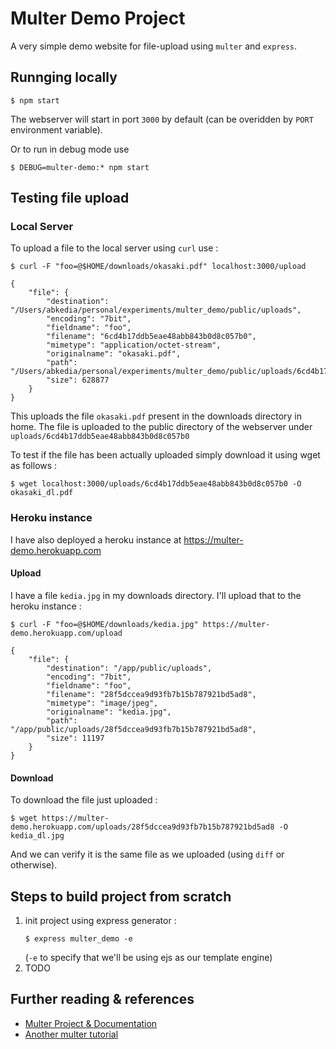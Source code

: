 # Multer Demo Project

A very simple demo website for file-upload using `multer` and `express`.

## Runnging locally

```
$ npm start
```
The webserver will start in port `3000` by default (can be overidden by `PORT` environment variable).

Or to run in debug mode use
```
$ DEBUG=multer-demo:* npm start
```

## Testing file upload

### Local Server
To upload a file to the local server using `curl` use :

```
$ curl -F "foo=@$HOME/downloads/okasaki.pdf" localhost:3000/upload

{
    "file": {
        "destination": "/Users/abkedia/personal/experiments/multer_demo/public/uploads",
        "encoding": "7bit",
        "fieldname": "foo",
        "filename": "6cd4b17ddb5eae48abb843b0d8c057b0",
        "mimetype": "application/octet-stream",
        "originalname": "okasaki.pdf",
        "path": "/Users/abkedia/personal/experiments/multer_demo/public/uploads/6cd4b17ddb5eae48abb843b0d8c057b0",
        "size": 628877
    }
}
```
This uploads the file `okasaki.pdf` present in the downloads directory in home. The file is uploaded to the public directory of the webserver under `uploads/6cd4b17ddb5eae48abb843b0d8c057b0`

To test if the file has been actually uploaded simply download it using wget as follows :

```
$ wget localhost:3000/uploads/6cd4b17ddb5eae48abb843b0d8c057b0 -O okasaki_dl.pdf
```

### Heroku instance
I have also deployed a heroku instance at https://multer-demo.herokuapp.com

#### Upload
I have a file `kedia.jpg` in my downloads directory. I'll upload that to the heroku instance :

```
$ curl -F "foo=@$HOME/downloads/kedia.jpg" https://multer-demo.herokuapp.com/upload

{
    "file": {
        "destination": "/app/public/uploads",
        "encoding": "7bit",
        "fieldname": "foo",
        "filename": "28f5dccea9d93fb7b15b787921bd5ad8",
        "mimetype": "image/jpeg",
        "originalname": "kedia.jpg",
        "path": "/app/public/uploads/28f5dccea9d93fb7b15b787921bd5ad8",
        "size": 11197
    }
}
```

#### Download
To download the file just uploaded :

```
$ wget https://multer-demo.herokuapp.com/uploads/28f5dccea9d93fb7b15b787921bd5ad8 -O kedia_dl.jpg
```
And we can verify it is the same file as we uploaded (using `diff` or otherwise).

## Steps to build project from scratch
1. init project using express generator : 
	```
	$ express multer_demo -e
	```
	(`-e` to specify that we'll be using ejs as our template engine)
2. TODO


## Further reading & references
- [Multer Project & Documentation](https://github.com/expressjs/multer)
- [Another multer tutorial](https://scotch.io/tutorials/express-file-uploads-with-multer)
